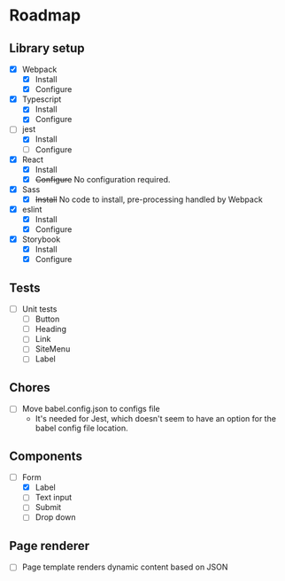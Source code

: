 # Roadmap

## Library setup
-[X] Webpack
    - [x] Install
    - [X] Configure
-[X] Typescript
    - [X] Install
    - [X] Configure
-[ ] jest
    - [X] Install
    - [ ] Configure
-[X] React
    - [X] Install
    - [X] ~~Configure~~ No configuration required.
-[X] Sass
    - [X] ~~Install~~ No code to install, pre-processing handled by Webpack
-[X] eslint
    - [X] Install
    - [X] Configure
-[X] Storybook
    - [X] Install
    - [X] Configure

## Tests
 - [ ] Unit tests
    - [ ] Button
    - [ ] Heading
    - [ ] Link
    - [ ] SiteMenu    
    - [ ] Label
## Chores
- [ ] Move babel.config.json to configs file
    - It's needed for Jest, which doesn't seem to have an option for the babel config file location.
    
## Components
- [ ] Form
    - [X] Label
    - [ ] Text input
    - [ ] Submit
    - [ ] Drop down

## Page renderer
- [ ] Page template renders dynamic content based on JSON